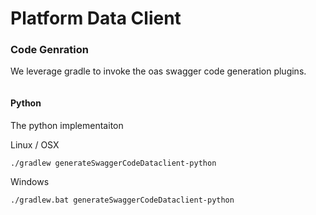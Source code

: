 

# Platform Data Client

### Code Genration

We leverage gradle to invoke the oas swagger code generation plugins. 

```shell

```

#### Python
The python implementaiton 


Linux / OSX
```shell
./gradlew generateSwaggerCodeDataclient-python
```

Windows
```shell
./gradlew.bat generateSwaggerCodeDataclient-python
```